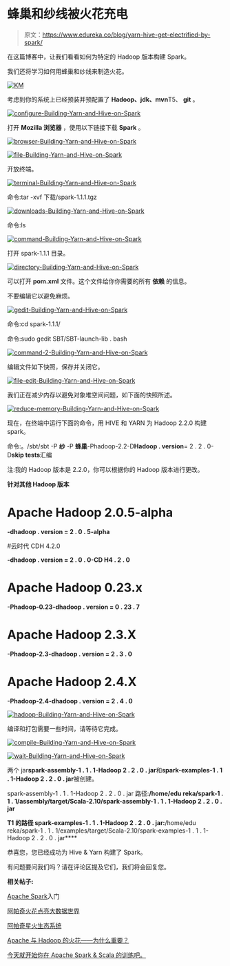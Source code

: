 # 蜂巢和纱线被火花充电

> 原文：<https://www.edureka.co/blog/yarn-hive-get-electrified-by-spark/>

在这篇博客中，让我们看看如何为特定的 Hadoop 版本构建 Spark。

我们还将学习如何用蜂巢和纱线来制造火花。

[![KM](img/7cd08326a481c4e83aaba01b9e90f6e4.png)](https://www.edureka.co/apache-spark-scala-training)

考虑到你的系统上已经预装并预配置了 **Hadoop、jdk、mvn**T5、 **git** 。

[![configure-Building-Yarn-and-Hive-on-Spark](img/dcceac7250f01c8e5dbfcac7eef53896.png)](https://cdn.edureka.co/blog/wp-content/uploads/2014/12/22.jpg)

打开 **Mozilla 浏览器** ，使用以下链接下载 **Spark** 。

[](https://edureka.wistia.com/medias/k14eamzaza/)

[![browser-Building-Yarn-and-Hive-on-Spark](img/ffe9b6337a515a8d51c2f7abb67f116f.png)](https://cdn.edureka.co/blog/wp-content/uploads/2014/12/3-1.jpg)

[![file-Building-Yarn-and-Hive-on-Spark](img/4be6cc979bad89561b66beed119158ca.png)](https://cdn.edureka.co/blog/wp-content/uploads/2014/12/43.png)

开放终端。

[![terminal-Building-Yarn-and-Hive-on-Spark](img/acc11decd370358acb124b983a543945.png)](https://cdn.edureka.co/blog/wp-content/uploads/2014/12/53.jpg)

命令:tar -xvf 下载/spark-1.1.1.tgz

[![downloads-Building-Yarn-and-Hive-on-Spark](img/76a20992bb28a88658ee15c76b5e0376.png)](https://cdn.edureka.co/blog/wp-content/uploads/2014/12/63.png)

命令:ls

[![command-Building-Yarn-and-Hive-on-Spark](img/875382111d48c603057c761b07a042a1.png)](https://cdn.edureka.co/blog/wp-content/uploads/2014/12/7a.jpg)

打开 spark-1.1.1 目录。

[![directory-Building-Yarn-and-Hive-on-Spark](img/ed5c4e40976c589b5f1dbd6020a1e976.png)](https://cdn.edureka.co/blog/wp-content/uploads/2014/12/7b.jpg)

可以打开 **pom.xml** 文件。这个文件给你你需要的所有 **依赖** 的信息。

不要编辑它以避免麻烦。

[![gedit-Building-Yarn-and-Hive-on-Spark](img/46d640f7b238c84b8992f25698942be8.png)](https://cdn.edureka.co/blog/wp-content/uploads/2014/12/83.jpg)

命令:cd spark-1.1.1/

命令:sudo gedit SBT/SBT-launch-lib . bash

[![command-2-Building-Yarn-and-Hive-on-Spark](img/ce208840455c060b2889a18171405776.png)](https://cdn.edureka.co/blog/wp-content/uploads/2014/12/95.png)

编辑文件如下快照，保存并关闭它。

[![file-edit-Building-Yarn-and-Hive-on-Spark](img/7d43ba1325f0707a9d3a63af657e6198.png)](https://cdn.edureka.co/blog/wp-content/uploads/2014/12/102.jpg)

我们正在减少内存以避免对象堆空间问题，如下面的快照所述。

[![reduce-memory-Building-Yarn-and-Hive-on-Spark](img/44973970454c94b33fff4b846b0e349f.png)](https://cdn.edureka.co/blog/wp-content/uploads/2014/12/112.jpg)

现在，在终端中运行下面的命令，用 HIVE 和 YARN 为 Hadoop 2.2.0 构建 spark。

命令:。/sbt/sbt -P **纱** -P **蜂巢**-Phadoop-2.2-D**Hadoop . version**= 2 . 2 . 0-D**skip tests**汇编

注:我的 Hadoop 版本是 2.2.0，你可以根据你的 Hadoop 版本进行更改。

**针对其他 Hadoop 版本**

# Apache Hadoop 2.0.5-alpha

**-dhadoop . version = 2 . 0 . 5-alpha**

#云时代 CDH 4.2.0

**-dhadoop . version = 2 . 0 . 0-CD H4 . 2 . 0**

# Apache Hadoop 0.23.x

**-Phadoop-0.23-dhadoop . version = 0 . 23 . 7**

# Apache Hadoop 2.3.X

**-Phadoop-2.3-dhadoop . version = 2 . 3 . 0**

# Apache Hadoop 2.4.X

**-Phadoop-2.4-dhadoop . version = 2 . 4 . 0**

[![hadoop-Building-Yarn-and-Hive-on-Spark](img/ef522c3736efacb19d6316328bef01c1.png)](https://cdn.edureka.co/blog/wp-content/uploads/2014/12/124.png)

编译和打包需要一些时间，请等待它完成。

[![compile-Building-Yarn-and-Hive-on-Spark](img/8773ab91006811b3bc9da6c42cbfc21c.png)](https://cdn.edureka.co/blog/wp-content/uploads/2014/12/132.jpg)

[![wait-Building-Yarn-and-Hive-on-Spark](img/5c60a99c129b09b026ff9612c39c77c3.png)](https://cdn.edureka.co/blog/wp-content/uploads/2014/12/142.jpg)

两个 jar**spark-assembly-1 . 1 . 1-Hadoop 2 . 2 . 0 . jar**和**spark-examples-1 . 1 . 1-Hadoop 2 . 2 . 0 . jar**被创建。

spark-assembly-1 . 1 . 1-Hadoop 2 . 2 . 0 . jar 路径:**/home/edu reka/spark-1 . 1 . 1/assembly/target/Scala-2.10/spark-assembly-1 . 1 . 1-Hadoop 2 . 2 . 0 . jar**

**T1 的路径 spark-examples-1 . 1 . 1-Hadoop 2 . 2 . 0 . jar:**/home/edu reka/spark-1 . 1 . 1/examples/target/Scala-2.10/spark-examples-1 . 1 . 1-Hadoop 2 . 2 . 0 . jar****

恭喜您，您已经成功为 Hive & Yarn 构建了 Spark。

有问题要问我们吗？请在评论区提及它们，我们将会回复您。

**相关帖子:**

[Apache Spark](https://www.edureka.co/apache-spark-scala-training)入门

[阿帕奇火花点亮大数据世界](https://www.edureka.co/blog/apache-spark-lighting-up-the-big-data-world1/ "Apache Spark Lighting up the Big Data World")

[阿帕奇星火生态系统](https://www.edureka.co/blog/apache-spark-ecosystem/ "Apache Spark Ecosystem")

[Apache 与 Hadoop 的火花——为什么重要？](https://www.edureka.co/blog/apache-spark-with-hadoop-why-it-matters/ "Apache Spark with Hadoop-Why it matters")

[今天就开始你在 Apache Spark & Scala 的训练吧。](https://www.edureka.co/apache-spark-scala-training "Apache Spark & Scala Training")